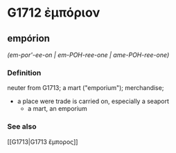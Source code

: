 # G1712 ἐμπόριον

## empórion

_(em-por'-ee-on | em-POH-ree-one | ame-POH-ree-one)_

### Definition

neuter from G1713; a mart ("emporium"); merchandise; 

- a place were trade is carried on, especially a seaport
  - a mart, an emporium

### See also

[[G1713|G1713 ἔμπορος]]

